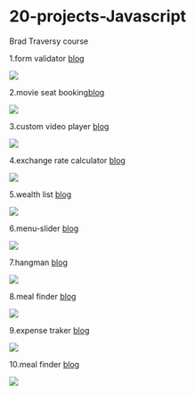 # 20-projects-Javascript
Brad Traversy course

1.form validator [blog](https://yvonnedi.blogspot.com/2020/12/form-validator-with-javascript.html)

![](https://1.bp.blogspot.com/-BrYslXZR3Tg/X88H-8BoieI/AAAAAAAAD1o/qv1GQh-GVPs6Z5Cki0V2u5ZITcDckHyigCLcBGAsYHQ/w330-h400/%25E6%25B0%25B4%25E7%2594%25B5%25E8%25B4%25B9%25E9%2598%25BF%25E8%2590%25A8%25E5%25BE%25B7%25E5%2588%259A.gif)

2.movie seat booking[blog](https://yvonnedi.blogspot.com/2020/12/movie-seat-booking-with-javascript.html)

![](https://1.bp.blogspot.com/-paTx37sTK8k/X8_pRN_hUXI/AAAAAAAAD34/8ap2Tzveddcg0YZLzx4j0I12m8IU3_-0QCLcBGAsYHQ/w284-h400/%25E6%25B2%25A1%25E9%2582%25A3%25E4%25B9%2588.gif)

3.custom video player [blog](https://yvonnedi.blogspot.com/2020/12/custom-video-player-with-javascript.html)

![](https://1.bp.blogspot.com/-58gJQyE92Xg/X9LKRSgAFzI/AAAAAAAAD6I/01-dVWLmvxwnolxSSG8gbW3_IyiGdk0PgCLcBGAsYHQ/w400-h314/%25E8%25BF%259B%25E5%258F%25A3%25E9%2587%258F%25E5%25AF%2592%25E5%2581%2587%25E5%25BF%25AB%25E4%25B9%2590.gif)

4.exchange rate calculator [blog](https://diyifang.medium.com/exchange-rate-calculator-with-javascript-3f22a78dc0f)

![](https://cdn-images-1.medium.com/max/800/1*16rpBEoGrcDy7oSOHRU8fA.gif)

5.wealth list [blog](https://diyifang.medium.com/wealth-list-with-javascript-array-methods-4751a7eaf1d0)

![](https://cdn-images-1.medium.com/max/800/1*NI2Sw-215pG2uuKGGjTgSA.gif)

6.menu-slider [blog](https://diyifang.medium.com/side-menu-and-modal-with-javascript-ffa5669fef40)

![](https://cdn-images-1.medium.com/max/800/1*0aqVfRX0jFchV7fbqgBNUw.gif)

7.hangman [blog](https://diyifang.medium.com/how-to-create-a-hangman-game-with-javascript-5b8f18cb70d4)

![](https://cdn-images-1.medium.com/max/800/1*6N1MEcOMgLDRNwDwc51r7Q.gif)

8.meal finder [blog](https://diyifang.medium.com/meal-finder-using-mealdb-api-3f111c26953c)

![](https://miro.medium.com/max/400/0*d7xR6Sv_D0rwc-bp.gif)


9.expense traker [blog](https://diyifang.medium.com/expense-tracker-with-javascript-5ca7392af93d)

![](https://1.bp.blogspot.com/-0X7xY4E3UuA/X-IlsA5OMmI/AAAAAAAAD-M/h5lax8NcQ0IInB7iViF_KpiEDxGrIVMcACLcBGAsYHQ/w293-h640/%25E8%25AE%25B0%25E5%25BD%2595.gif)

10.meal finder [blog](https://diyifang.medium.com/music-player-with-javascript-8122ca8672f3)

![](https://1.bp.blogspot.com/-P5exgiKyNj4/X-N45_pF6HI/AAAAAAAAEAE/eqSnsBj3UkgWkeF5juj-We4OneEcrFaVwCLcBGAsYHQ/w400-h215/%25E6%25B3%2595%25E8%25A7%2584%25E5%258F%258A%25E4%25BC%259A%25E8%25AE%25A1.gif)

